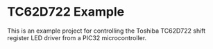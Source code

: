 # TC62D722 Example

This is an example project for controlling the Toshiba TC62D722 shift register LED driver from a PIC32 microcontroller.
